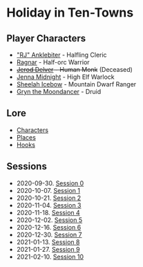 # Holiday in Ten-Towns

## Player Characters
* ["RJ" Anklebiter](Player_RJ.md) - Halfling Cleric
* [Ragnar](Player_Ragnar.md) - Half-orc Warrior
* ~~[Jerod Delver](Player_Jerod.md) - Human Monk~~ (Deceased)
* [Jenna Midnight](Player_Jenna.md) - High Elf Warlock
* [Sheelah Icebow](Player_Sheelah.md) - Mountain Dwarf Ranger
* [Gryn the Moondancer](Player_Gryn.md) - Druid

## Lore
* [Characters](Characters.md)
* [Places](Places.md)
* [Hooks](Hooks.md)

## Sessions
* 2020-09-30. [Session 0](Session_0.md)
* 2020-10-07. [Session 1](Session_1.md)
* 2020-10-21. [Session 2](Session_2.md)
* 2020-11-04. [Session 3](Session_3.md)
* 2020-11-18. [Session 4](Session_4.md)
* 2020-12-02. [Session 5](Session_5.md)
* 2020-12-16. [Session 6](Session_6.md)
* 2020-12-30. [Session 7](Session_7.md)
* 2021-01-13. [Session 8](Session_8.md)
* 2021-01-27. [Session 9](Session_8.md)
* 2021-02-10. [Session 10](Session_10.md)


<!--stackedit_data:
eyJoaXN0b3J5IjpbLTEyNDY3Mjg0OSwtMTEwMzI1OTI0MiwtMT
M5MTY3ODQ3OCwtODkzNDE4NTY5LC02NjA2NzUwMTIsLTEyNTc1
NjQzMjgsLTU5Mzk3MDk4MywtMTI1NzU2NDMyOCwxNDI0NDgxNT
IxLC0xMDQzNzM0NDcsLTIyMjYzNjM4NywtOTUxMTIxNzYxLC0x
MDU1MjAzMTY4LC0zMDc5MTAyNjgsMjExNjEyMzM4MiwtMTIyOD
MxMDA4MV19
-->